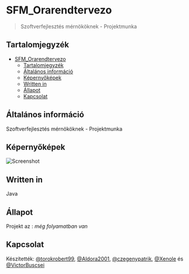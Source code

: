 # SFM_Orarendtervezo
> Szoftverfejlesztés mérnököknek - Projektmunka

## Tartalomjegyzék
- [SFM_Orarendtervezo](#sfm_orarendtervezo)
  - [Tartalomjegyzék](#tartalomjegyzék)
  - [Általános információ](#általános-információ)
  - [Képernyőképek](#képernyőképek)
  - [Written in](#written-in)
  - [Állapot](#állapot)
  - [Kapcsolat](#kapcsolat)

## Általános információ
Szoftverfejlesztés mérnököknek - Projektmunka

## Képernyőképek
![Screenshot](./img1.png)

## Written in
Java
## Állapot
Projekt az : _még folyamatban van_
## Kapcsolat
Készítették: [@torokrobert99](https://github.com/torokrobert99), [@Aldora2001](https://github.com/Aldora2001), [@czegenypatrik](https://github.com/czegenypatrik), [@Xenole](https://github.com/Xenole) és [@VictorBuscsei](https://github.com/VictorBuscsei)<br>
<!-- Nem engedik, hogy Hunglishben commitoljak:( By:VB-->